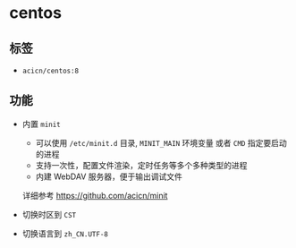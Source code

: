 # centos

## 标签

* `acicn/centos:8`

## 功能

* 内置 `minit`

    - 可以使用 `/etc/minit.d` 目录, `MINIT_MAIN` 环境变量 或者 `CMD` 指定要启动的进程
    - 支持一次性，配置文件渲染，定时任务等多个多种类型的进程
    - 内建 WebDAV 服务器，便于输出调试文件
 
    详细参考 https://github.com/acicn/minit

* 切换时区到 `CST`

* 切换语言到 `zh_CN.UTF-8`
